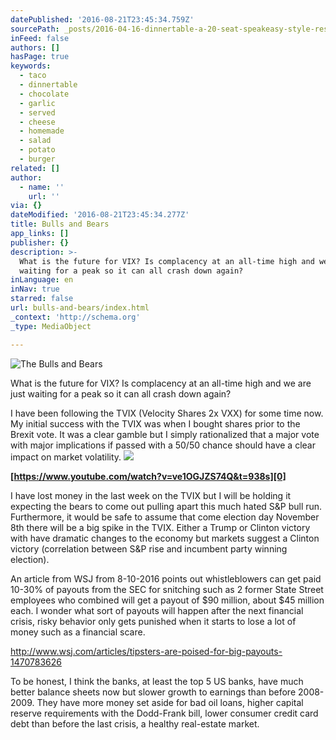 ```yaml
---
datePublished: '2016-08-21T23:45:34.759Z'
sourcePath: _posts/2016-04-16-dinnertable-a-20-seat-speakeasy-style-restaurant.md
inFeed: false
authors: []
hasPage: true
keywords:
  - taco
  - dinnertable
  - chocolate
  - garlic
  - served
  - cheese
  - homemade
  - salad
  - potato
  - burger
related: []
author:
  - name: ''
    url: ''
via: {}
dateModified: '2016-08-21T23:45:34.277Z'
title: Bulls and Bears
app_links: []
publisher: {}
description: >-
  What is the future for VIX? Is complacency at an all-time high and we are just
  waiting for a peak so it can all crash down again?
inLanguage: en
inNav: true
starred: false
url: bulls-and-bears/index.html
_context: 'http://schema.org'
_type: MediaObject

---
```

![The Bulls and Bears](https://the-grid-user-content.s3-us-west-2.amazonaws.com/c79f2891-dd04-44c6-9305-fe687b0c2f83.jpg)

What is the future for VIX? Is complacency at an all-time high and we are just waiting for a peak so it can all crash down again?

I have been following the TVIX (Velocity Shares 2x VXX) for some time now. My initial success with the TVIX was when I bought shares prior to the Brexit vote. It was a clear gamble but I simply rationalized that a major vote with major implications if passed with a 50/50 chance should have a clear impact on market volatility.
![](https://s3-us-west-2.amazonaws.com/the-grid-img/p/7f5228b7f594d5d989b24b85d6d4238e547d249c.png)

**[https://www.youtube.com/watch?v=ve1OGJZS74Q&t=938s][0]**

I have lost money in the last week on the TVIX but I will be holding it expecting the bears to come out pulling apart this much hated S&P bull run. Furthermore, it would be safe to assume that come election day November 8th there will be a big spike in the TVIX. Either a Trump or Clinton victory with have dramatic changes to the economy but markets suggest a Clinton victory (correlation between S&P rise and incumbent party winning election).

An article from WSJ from 8-10-2016 points out whistleblowers can get paid 10-30% of payouts from the SEC for snitching such as 2 former State Street employees who combined will get a payout of $90 million, about $45 million each. I wonder what sort of payouts will happen after the next financial crisis, risky behavior only gets punished when it starts to lose a lot of money such as a financial scare.

http://www.wsj.com/articles/tipsters-are-poised-for-big-payouts-1470783626

To be honest, I think the banks, at least the top 5 US banks, have much better balance sheets now but slower growth to earnings than before 2008-2009\. They have more money set aside for bad oil loans, higher capital reserve requirements with the Dodd-Frank bill, lower consumer credit card debt than before the last crisis, a healthy real-estate market.

[0]: https://www.youtube.com/watch?v=ve1OGJZS74Q&t=938s